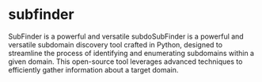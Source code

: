 # subfinder
SubFinder is a powerful and versatile subdoSubFinder is a powerful and versatile subdomain discovery tool crafted in Python, designed to streamline the process of identifying and enumerating subdomains within a given domain. This open-source tool leverages advanced techniques to efficiently gather information about a target domain.

